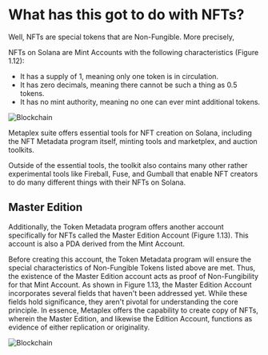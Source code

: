 # What has this got to do with NFTs?

Well, NFTs are special tokens that are Non-Fungible. More precisely,

NFTs on Solana are Mint Accounts with the following characteristics (Figure 1.12):

- It has a supply of 1, meaning only one token is in circulation.
- It has zero decimals, meaning there cannot be such a thing as 0.5 tokens.
- It has no mint authority, meaning no one can ever mint additional tokens.


![Blockchain](../../images/mint-with-nft.png)


Metaplex suite offers essential tools for NFT creation on Solana, including the NFT Metadata program itself, minting tools and marketplex, and auction toolkits.

Outside of the essential tools, the toolkit also contains many other rather experimental tools like Fireball, Fuse, and Gumball that enable NFT creators to do many different things with their NFTs on Solana.


## Master Edition

Additionally, the Token Metadata program offers another account specifically for NFTs called the Master Edition Account (Figure 1.13). This account is also a PDA derived from the Mint Account.

Before creating this account, the Token Metadata program will ensure the special characteristics of Non-Fungible Tokens listed above are met. Thus, the existence of the Master Edition account acts as proof of Non-Fungibility for that Mint Account. As shown in Figure 1.13, the Master Edition Account incorporates several fields that haven't been addressed yet. While these fields hold significance, they aren't pivotal for understanding the core principle. In essence, Metaplex offers the capability to create copy of NFTs, wherein the Master Edition, and likewise the Edition Account, functions as evidence of either replication or originality.

![Blockchain](../../images/master-edition.png)
